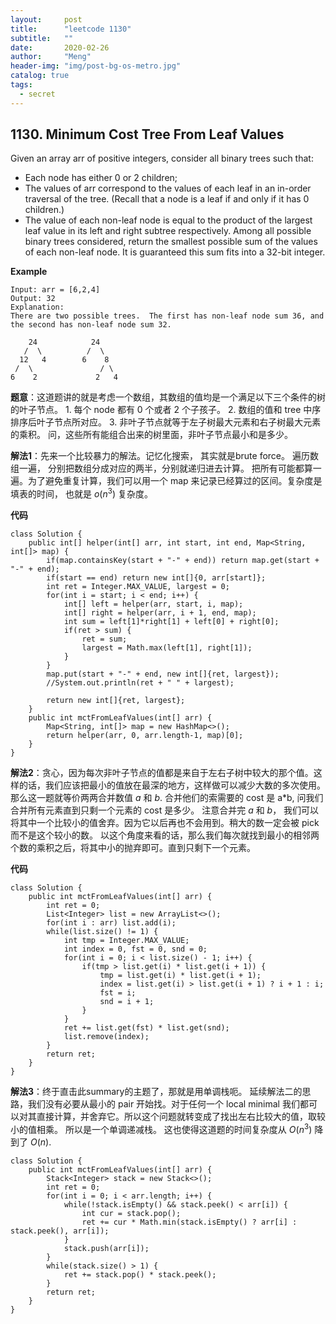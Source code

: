 ```yaml
---
layout:     post
title:      "leetcode 1130"
subtitle:   ""
date:       2020-02-26
author:     "Meng"
header-img: "img/post-bg-os-metro.jpg"
catalog: true
tags:
  - secret
---
```


## 1130. Minimum Cost Tree From Leaf Values
Given an array arr of positive integers, consider all binary trees such that:

- Each node has either 0 or 2 children;
- The values of arr correspond to the values of each leaf in an in-order traversal of the tree.  (Recall that a node is a leaf if and only if it has 0 children.)
- The value of each non-leaf node is equal to the product of the largest leaf value in its left and right subtree respectively.
Among all possible binary trees considered, return the smallest possible sum of the values of each non-leaf node.  It is guaranteed this sum fits into a 32-bit integer.

**Example**

```
Input: arr = [6,2,4]
Output: 32
Explanation:
There are two possible trees.  The first has non-leaf node sum 36, and the second has non-leaf node sum 32.

    24            24
   /  \          /  \
  12   4        6    8
 /  \               / \
6    2             2   4
```

**题意**：这道题讲的就是考虑一个数组，其数组的值均是一个满足以下三个条件的树的叶子节点。 1. 每个 node 都有 0 个或者 2 个子孩子。 2. 数组的值和 tree 中序排序后叶子节点所对应。 3. 非叶子节点就等于左子树最大元素和右子树最大元素的乘积。 问，这些所有能组合出来的树里面，非叶子节点最小和是多少。


**解法1**：先来一个比较暴力的解法。记忆化搜索， 其实就是brute force。 遍历数组一遍， 分别把数组分成对应的两半，分别就递归进去计算。 把所有可能都算一遍。为了避免重复计算，我们可以用一个 map 来记录已经算过的区间。复杂度是填表的时间， 也就是 $o(n^3)$ 复杂度。

**代码**
```
class Solution {
    public int[] helper(int[] arr, int start, int end, Map<String, int[]> map) {
        if(map.containsKey(start + "-" + end)) return map.get(start + "-" + end);
        if(start == end) return new int[]{0, arr[start]};
        int ret = Integer.MAX_VALUE, largest = 0;
        for(int i = start; i < end; i++) {
            int[] left = helper(arr, start, i, map);
            int[] right = helper(arr, i + 1, end, map);
            int sum = left[1]*right[1] + left[0] + right[0];
            if(ret > sum) {
                ret = sum;
                largest = Math.max(left[1], right[1]);
            }
        }
        map.put(start + "-" + end, new int[]{ret, largest});
        //System.out.println(ret + " " + largest);

        return new int[]{ret, largest};
    }
    public int mctFromLeafValues(int[] arr) {
        Map<String, int[]> map = new HashMap<>();
        return helper(arr, 0, arr.length-1, map)[0];
    }
}
```
**解法2**：贪心，因为每次非叶子节点的值都是来自于左右子树中较大的那个值。这样的话，我们应该把最小的值放在最深的地方，这样做可以减少大数的多次使用。 那么这一题就等价两两合并数值 $a$ 和 $b$. 合并他们的索需要的 cost 是 a*b, 问我们合并所有元素直到只剩一个元素的 cost 是多少。 注意合并完 $a$ 和 $b$， 我们可以将其中一个比较小的值舍弃。因为它以后再也不会用到。稍大的数一定会被 pick 而不是这个较小的数。 以这个角度来看的话，那么我们每次就找到最小的相邻两个数的乘积之后，将其中小的抛弃即可。直到只剩下一个元素。

**代码**
```
class Solution {
    public int mctFromLeafValues(int[] arr) {
        int ret = 0;
        List<Integer> list = new ArrayList<>();
        for(int i : arr) list.add(i);
        while(list.size() != 1) {
            int tmp = Integer.MAX_VALUE;
            int index = 0, fst = 0, snd = 0;
            for(int i = 0; i < list.size() - 1; i++) {
                if(tmp > list.get(i) * list.get(i + 1)) {
                    tmp = list.get(i) * list.get(i + 1);
                    index = list.get(i) > list.get(i + 1) ? i + 1 : i;
                    fst = i;
                    snd = i + 1;
                }
            }
            ret += list.get(fst) * list.get(snd);
            list.remove(index);
        }
        return ret;
    }
}
```

**解法3**：终于直击此summary的主题了，那就是用单调栈呃。 延续解法二的思路，我们没有必要从最小的 pair 开始找。对于任何一个 local minimal 我们都可以对其直接计算，并舍弃它。所以这个问题就转变成了找出左右比较大的值，取较小的值相乘。 所以是一个单调递减栈。 这也使得这道题的时间复杂度从 $O(n^3)$ 降到了 $O(n)$.

```
class Solution {
    public int mctFromLeafValues(int[] arr) {
        Stack<Integer> stack = new Stack<>();
        int ret = 0;
        for(int i = 0; i < arr.length; i++) {
            while(!stack.isEmpty() && stack.peek() < arr[i]) {
                int cur = stack.pop();
                ret += cur * Math.min(stack.isEmpty() ? arr[i] : stack.peek(), arr[i]);
            }
            stack.push(arr[i]);
        }
        while(stack.size() > 1) {
            ret += stack.pop() * stack.peek();
        }
        return ret;
    }
}
```
